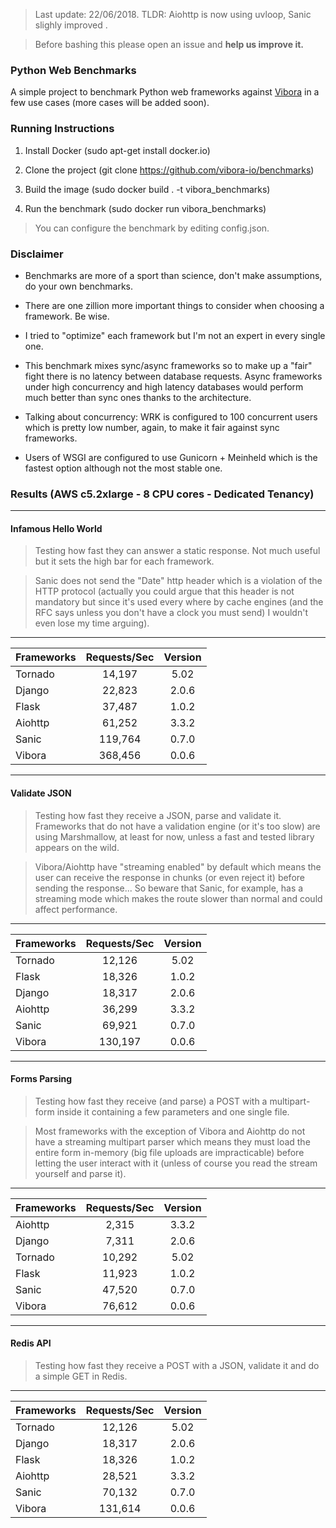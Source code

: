 > Last update: 22/06/2018. TLDR: Aiohttp is now using uvloop, Sanic slighly improved .

> Before bashing this please open an issue and **help us improve it.**

### Python Web Benchmarks

A simple project to benchmark Python web frameworks against [Vibora](http://vibora.io) in
a few use cases (more cases will be added soon).

### Running Instructions

1. Install Docker (sudo apt-get install docker.io)

2. Clone the project (git clone https://github.com/vibora-io/benchmarks)

3. Build the image (sudo docker build . -t vibora_benchmarks)

4. Run the benchmark (sudo docker run vibora_benchmarks)

> You can configure the benchmark by editing config.json.

### Disclaimer

- Benchmarks are more of a sport than science, don't make assumptions, do your own benchmarks.

- There are one zillion more important things to consider when choosing
a framework. Be wise.

- I tried to "optimize" each framework but I'm not
an expert in every single one.

- This benchmark mixes sync/async frameworks so to make up a "fair" fight
there is no latency between database requests. Async frameworks under
high concurrency and high latency databases would
perform much better than sync ones thanks to the architecture.

- Talking about concurrency: WRK is configured to 100 concurrent
users which is pretty low number, again, to make it fair against
sync frameworks.

- Users of WSGI are configured to use Gunicorn + Meinheld which
is the fastest option although not the most stable one.

### Results (AWS c5.2xlarge - 8 CPU cores - Dedicated Tenancy)

-------------
#### Infamous Hello World
> Testing how fast they can answer a static response. Not much useful but it sets the high bar for each framework.

> Sanic does not send the "Date" http header which is a violation of the HTTP protocol (actually you could argue that this header is not mandatory but since it's used every where by cache engines (and the RFC says unless you don't have a clock you must send) I wouldn't even lose my time arguing).
-------------

| Frameworks    | Requests/Sec  | Version |
| ------------- |:-------------:|:-------:|
| Tornado       | 14,197         | 5.02    |
| Django        | 22,823         | 2.0.6   |
| Flask         | 37,487         | 1.0.2   |
| Aiohttp       | 61,252         | 3.3.2   |
| Sanic         | 119,764        | 0.7.0   |
| Vibora        | 368,456        | 0.0.6   |

-------------
#### Validate JSON
> Testing how fast they receive a JSON, parse and validate it. Frameworks that do not have a validation engine (or it's too slow) are using Marshmallow, at least for now, unless a fast and tested library appears on the wild.

> Vibora/Aiohttp have "streaming enabled" by default which means the user can receive the response in chunks (or even reject it) before sending the response... So beware that Sanic, for example, has a streaming mode which makes the route slower than normal and could affect performance.
-------------

| Frameworks    | Requests/Sec  | Version |
| ------------- |:-------------:|:-------:|
| Tornado       | 12,126         | 5.02    |
| Flask         | 18,326         | 1.0.2   |
| Django        | 18,317         | 2.0.6   |
| Aiohttp       | 36,299         | 3.3.2   |
| Sanic         | 69,921         | 0.7.0   |
| Vibora        | 130,197        | 0.0.6   |


-------------
#### Forms Parsing
> Testing how fast they receive (and parse) a POST with a multipart-form inside it containing a few parameters and one single file.

> Most frameworks with the exception of Vibora and Aiohttp do not have a streaming multipart parser which means they must load the entire form in-memory (big file uploads are impracticable) before letting the user interact with it (unless of course you read the stream yourself and parse it).
-------------

| Frameworks    | Requests/Sec  | Version |
| ------------- |:-------------:|:-------:|
| Aiohttp       | 2,315         | 3.3.2   |
| Django        | 7,311         | 2.0.6   |
| Tornado       | 10,292        | 5.02    |
| Flask         | 11,923        | 1.0.2   |
| Sanic         | 47,520        | 0.7.0   |
| Vibora        | 76,612        | 0.0.6   |

-------------
#### Redis API
> Testing how fast they receive a POST with a JSON, validate it and do a simple GET in Redis.
-------------

| Frameworks    | Requests/Sec  | Version |
| ------------- |:-------------:|:-------:|
| Tornado       | 12,126        | 5.02    |
| Django        | 18,317        | 2.0.6   |
| Flask         | 18,326        | 1.0.2   |
| Aiohttp       | 28,521        | 3.3.2   |
| Sanic         | 70,132        | 0.7.0   |
| Vibora        | 131,614       | 0.0.6   |

